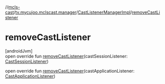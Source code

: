 //[mcls-cast](../../../index.md)/[tv.mycujoo.mclscast.manager](../index.md)/[CastListenerManagerImpl](index.md)/[removeCastListener](remove-cast-listener.md)

# removeCastListener

[androidJvm]\
open override fun [removeCastListener](remove-cast-listener.md)(castSessionListener: [CastSessionListener](../-cast-session-listener/index.md))

open override fun [removeCastListener](remove-cast-listener.md)(castApplicationListener: [CastApplicationListener](../-cast-application-listener/index.md))
